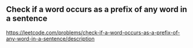 ## Check if a word occurs as a prefix of any word in a sentence
https://leetcode.com/problems/check-if-a-word-occurs-as-a-prefix-of-any-word-in-a-sentence/description
